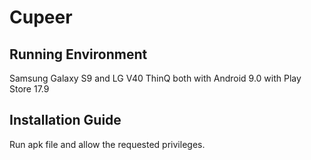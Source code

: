 # Cupeer
## Running Environment
Samsung Galaxy S9 and LG V40 ThinQ both with Android 9.0 with Play Store 17.9

## Installation Guide
Run apk file and allow the requested privileges.

